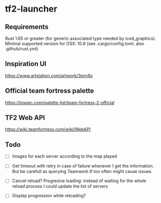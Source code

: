 # tf2-launcher

## Requirements
Rust 1.65 or greater (for generic associated type needed by iced_graphics).  
Minimal supported version for OSX: 10.8 (see .cargo/config.toml, also .github/rust.yml)  

## Inspiration UI
https://www.artstation.com/artwork/3qrn9o

## Official team fortress palette
https://lospec.com/palette-list/team-fortress-2-official

## TF2 Web API
https://wiki.teamfortress.com/wiki/WebAPI

## Todo
- [ ] Images for each server according to the map played

- [ ] Get timeout with retry in case of failure
whenever I get the information. But be carefull as querying Teamwork.tf too often might cause issues.


- [ ] Cancel reload? Progresive loading: instead of waiting for the whole reload process I could update the list of servers
- [ ] Display progression while reloading?
